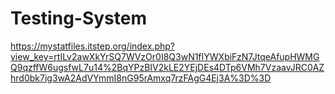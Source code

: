 # Testing-System
https://mystatfiles.itstep.org/index.php?view_key=rtILv2awXkYrSQ7WVzOr0I8Q3wN1fIYWXbiFzN7JtqeAfupHWMGQ9qzffW6ugsfwL7u14%2BqYPzBIV2kLE2YEjDEs4DTp6VMh7VzaavJRC0AZhrd0bk7ig3wA2AdVYmmI8nG95rAmxq7rzFAgG4Ej3A%3D%3D
